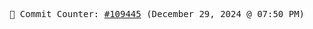 <p align="center">
    <samp>
        📮 Commit Counter: <a href="https://github.com/Javascript-void0/Javascript-void0/commits/main">#109445</a> (December 29, 2024 @ 07:50 PM)
    </samp>
</p>